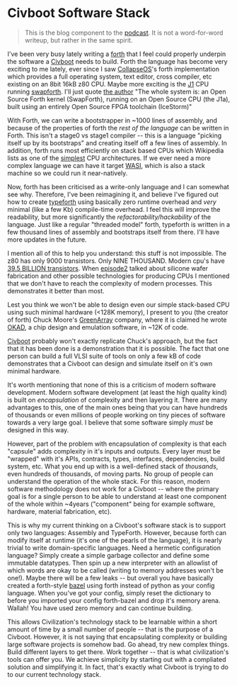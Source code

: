 # Civboot Software Stack
> This is the blog component to the [podcast](../podcasts/0003-software.md). It is
> not a word-for-word writeup, but rather in the same spirit.

I've been very busy lately writing a [forth][triforth] that I feel could properly
underpin the software a [Civboot](Civboot.org) needs to build. Forth the
language has become very exciting to me lately, ever since I saw
[CollapseOS](CollapseOS.org)'s forth implementation which provides a full
operating system, text editor, cross compiler, etc existing on an 8bit 16kB z80
CPU. Maybe more exciting is the [J1][J1] CPU running [swapforth][swapforth].
I'll just quote [the author][J1-blog] "The whole system is: an Open Source
Forth kernel (SwapForth), running on an Open Source CPU (the J1a), built using
an entirely Open Source FPGA toolchain (IceStorm)"

With Forth, we can write a bootstrapper in ~1000 lines of assembly, and because
of the properties of forth the _rest of the language_ can be written in Forth.
This isn't a stage0 vs stage1 compiler -- this is a language "picking itself up
by its bootstraps" and creating itself off a few lines of assembly. In
addition, forth runs most efficiently on stack based CPUs which Wikipedia lists
as one of the [simplest](https://en.wikipedia.org/wiki/Stack_machine) CPU
architectures. If we ever need a more complex language we can have it target
[WASI][WASI], which is also a stack machine so we could run it near-natively.

Now, forth has been criticised as a write-only language and I can somewhat see why.
Therefore, I've been reimagining it, and believe I've figured out how to create
[typeforth][typeforth] using basically zero runtime overhead and _very_ minimal
(like a few Kb) compile-time overhead. I feel this will improve the
readability, but more significantly the _refactorability/hackability_ of the
language. Just like a regular "threaded model" forth, typeforth is written in a
few thousand lines of assembly and bootstraps itself from there. I'll have more
updates in the future.

I mention all of this to help you understand: this stuff is not impossible. The
z80 has only 9000 transistors. Only NINE THOUSAND. Modern cpu's have
[39.5 BILLION transistors](https://en.wikipedia.org/wiki/Transistor_count). When
[episode2](../podcasts/0002-semiconductor_fabrication.md) talked about silicone
wafer fabrication and other possible technologies for producing CPUs I
mentioned that we don't have to reach the complexity of modern processes. This
demonstrates it better than most.

Lest you think we won't be able to design even our simple stack-based CPU using
such minimal hardware (<128K memory), I present to you (the creator of forth)
Chuck Moore's [GreenArray][GreenArray] company, where it is claimed he wrote
[OKAD](http://www.ultratechnology.com/okad.htm), a chip design and emulation
software, in ~12K of code.

[Civboot](https://civboot.org) probably won't exactly replicate Chuck's
approach, but the fact that it has been done is a demonstration that it is
possible. The fact that one person can build a full VLSI suite of tools on only
a few kB of code demonstrates that a Civboot can design and simulate itself on
it's own minimal hardware.

It's worth mentioning that none of this is a criticism of modern software development.
Modern software development (at least the high quality kind) is built on
_encapsulation_ of complexity and then layering it. There are many advantages
to this, one of the main ones being that you can have hundreds of thousands or
even millions of people working on tiny pieces of software towards a very large
goal. I believe that some software simply _must_ be designed in this way.

However, part of the problem with encapsulation of complexity is that each "capsule"
adds complexity in it's inputs and outputs. Every layer must be "wrapped" with
it's APIs, contracts, types, interfaces, dependencies, build system, etc.
What you end up with is a well-defined stack of _thousands_, even hundreds of
thousands, of moving parts. No group of people can understand the operation of
the whole stack. For this reason, modern software methodology does not work for
a Civboot -- where the primary goal is for a single person to be able to
understand at least one component of the whole within ~4years ("component"
being for example software, hardware, material fabrication, etc).

This is why my current thinking on a Civboot's software stack is to support only
two languages: Assembly and TypeForth. However, because forth can modify itself
at runtime (it's one of the pearls of the language), it is nearly trivial to
write domain-specific languages. Need a hermetic configuration language? Simply
create a simple garbage collector and define some immutable datatypes. Then
spin up a new interpreter with an allowlist of which words are okay to be
called (writing to memory addresses won't be one!).  Maybe there will be a few
leaks -- but overall you have basically created a forth-style [bazel][bazel]
using forth instead of python as your config language.  When you've got your
config, simply reset the dictionary to before you imported your config
forth-bazel and drop it's memory arena. Wallah! You have used zero memory and
can continue building.

This allows Civilization's technology stack to be learnable within a short
amount of time by a small number of people -- that is the purpose of a Civboot.
However, it is not saying that encapsulating complexity or building large
software projects is somehow bad. Go ahead, try new complex things. Build
different layers to get there. Work together -- that is what civilization's
tools can offer you. We achieve simplicity by starting out with a compliated
solution and simplifying it. In fact, that's exactly what Civboot is trying to
do to our current technology stack.


[triforth]: https://github.com/civboot/triforth
[typeforth]: https://typeforth.org
[J1]: https://github.com/jamesbowman/j1
[swapforth]: https://github.com/jamesbowman/swapforth
[J1-blog]: https://www.excamera.com/sphinx/article-j1a-swapforth.html
[WASI]: https://hacks.mozilla.org/2019/03/standardizing-wasi-a-webassembly-system-interface/
[GreenArray]: http://www.greenarraychips.com/
[bazel]: https://bazel.build/

